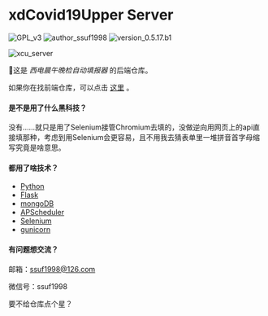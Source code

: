 # xdCovid19Upper Server

![GPL_v3](https://img.shields.io/badge/GPL-v3-blue) ![author_ssuf1998](https://img.shields.io/badge/author-ssuf1998-red) ![version_0.5.17.b1](https://img.shields.io/badge/version-0.5.17.b1-green)

![xcu_server](https://img.shields.io/badge/xcu-server-9cf)

🌟这是 *西电晨午晚检自动填报器* 的后端仓库。

如果你在找前端仓库，可以点击 [这里](https://github.com/ssuf1998/xdCovid19Upper-Client) 。

#### 是不是用了什么黑科技？
没有……就只是用了Selenium接管Chromium去填的，没做逆向用网页上的api直接填那种，考虑到用Selenium会更容易，且不用我去猜表单里一堆拼音首字母缩写究竟是啥意思。

#### 都用了啥技术？
- [Python](https://www.python.org/)
- [Flask](https://flask.palletsprojects.com/en/1.1.x/)
- [mongoDB](https://www.mongodb.com/)
- [APScheduler](https://github.com/agronholm/apscheduler)
- [Selenium](https://www.selenium.dev/)
- [gunicorn](https://gunicorn.org/)

#### 有问题想交流？
邮箱：[ssuf1998@126.com](mailto:ssuf1998@126.com)

微信号：ssuf1998

要不给仓库点个星？